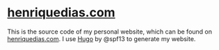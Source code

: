 # [henriquedias.com][1]

This is the source code of my personal website, which can be found on [henriquedias.com][1]. I use [Hugo][2] by @spf13 to generate my website.

[1]: https://henriquedias.com
[2]: https://github.com/spf13/hugo